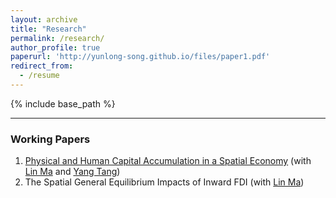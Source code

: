 ```yaml
---
layout: archive
title: "Research"
permalink: /research/
author_profile: true
paperurl: 'http://yunlong-song.github.io/files/paper1.pdf'
redirect_from:
  - /resume
---
```


{% include base_path %}

---

### Working Papers
1. [Physical and Human Capital Accumulation in a Spatial Economy](http://yunlong-song.github.io/files/Factor_accumulation.pdf) (with [Lin Ma](https://lin-ma.com/index.html#/) and [Yang Tang](http://www.yang-tang.net/))
2. The Spatial General Equilibrium Impacts of Inward FDI (with [Lin Ma](https://lin-ma.com/index.html#/))
